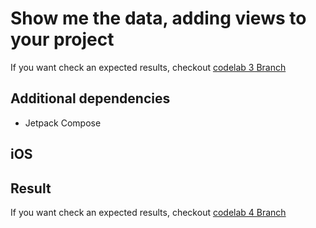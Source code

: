 # Show me the data, adding views to your project

If you want check an expected results, checkout [codelab 3 Branch](https://github.com/michalharakal/kmp-workshop/tree/javaland2023/codelab-3/javaland2023/codelab/iot-explorer)

## Additional dependencies

* Jetpack Compose

## iOS

## Result

If you want check an expected results, checkout [codelab 4 Branch](https://github.com/michalharakal/kmp-workshop/tree/javaland2023/codelab-4/javaland2023/codelab/iot-explorer)